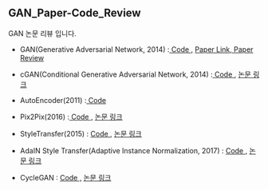 
## GAN_Paper-Code_Review
GAN 논문 리뷰 입니다.
- GAN(Generative Adversarial Network, 2014) :<A href = "https://github.com/JiWoongCho1/GAN/blob/main/GAN.ipynb"> Code ,</A>  <A href = "https://arxiv.org/abs/1406.2661">Paper Link, </A> <A href = "https://keepgoingrunner.tistory.com/8"> Paper Review</A>
  
- cGAN(Conditional Generative Adversarial Network, 2014) :<A href = "https://github.com/JiWoongCho1/GAN/blob/main/cGAN.ipynb"> Code ,</A>  <A href = "https://proceedings.neurips.cc/paper/2014/file/5ca3e9b122f61f8f06494c97b1afccf3-Paper.pdf">  논문 링크 </A>
  
- AutoEncoder(2011) :<A href = "https://github.com/JiWoongCho1/GAN/blob/main/AutoEncoder.ipynb"> Code</A>  
  
- Pix2Pix(2016) :<A href = "https://github.com/JiWoongCho1/GAN/blob/main/Pix2Pix.ipynb"> Code ,</A>  <A href = "https://arxiv.org/pdf/1611.07004.pdf">  논문 링크 </A>
  
- StyleTransfer(2015) : <A href = "https://github.com/JiWoongCho1/GAN/blob/main/Style_Transfer.ipynb"> Code ,</A>  <A href = "https://arxiv.org/pdf/1508.06576.pdf">  논문 링크 </A>
  
- AdaIN Style Transfer(Adaptive Instance Normalization, 2017) : <A href = "https://github.com/JiWoongCho1/GAN/blob/main/AdaIN%20Style%20Transfer.ipynb"> Code ,</A>   <A href = "https://arxiv.org/abs/1703.06868">  논문 링크 </A>
  
- CycleGAN : <A href = "https://github.com/JiWoongCho1/GAN/blob/main/CycleGAN.ipynb"> Code ,</A>  <A href = "https://arxiv.org/abs/1703.10593">  논문 링크 </A>

